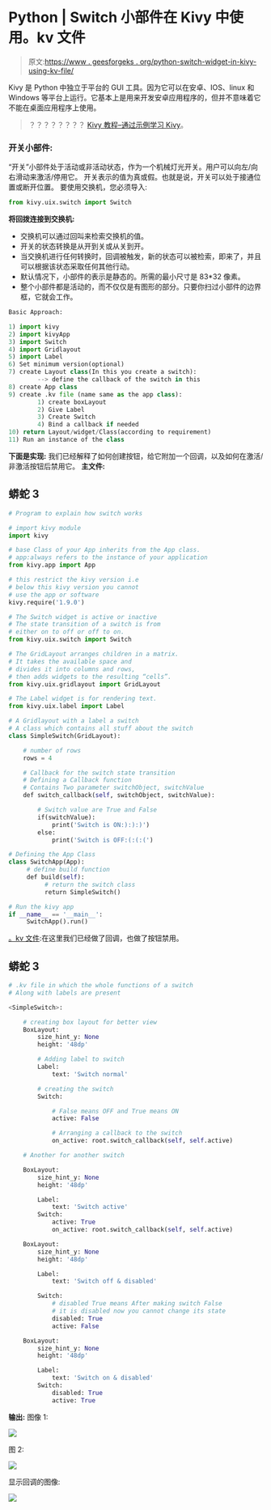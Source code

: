 # Python | Switch 小部件在 Kivy 中使用。kv 文件

> 原文:[https://www . geesforgeks . org/python-switch-widget-in-kivy-using-kv-file/](https://www.geeksforgeeks.org/python-switch-widget-in-kivy-using-kv-file/)

Kivy 是 Python 中独立于平台的 GUI 工具。因为它可以在安卓、IOS、linux 和 Windows 等平台上运行。它基本上是用来开发安卓应用程序的，但并不意味着它不能在桌面应用程序上使用。

> ？？？？？？？？ [Kivy 教程–通过示例学习 Kivy](https://www.geeksforgeeks.org/kivy-tutorial/)。

### 开关小部件:

“开关”小部件处于活动或非活动状态，作为一个机械灯光开关。用户可以向左/向右滑动来激活/停用它。
开关表示的值为真或假。也就是说，开关可以处于接通位置或断开位置。
要使用交换机，您必须导入:

```py
from kivy.uix.switch import Switch
```

**将回拨连接到交换机:**

*   交换机可以通过回叫来检索交换机的值。
*   开关的状态转换是从开到关或从关到开。
*   当交换机进行任何转换时，回调被触发，新的状态可以被检索，即来了，并且可以根据该状态采取任何其他行动。
*   默认情况下，小部件的表示是静态的。所需的最小尺寸是 83*32 像素。
*   整个小部件都是活动的，而不仅仅是有图形的部分。只要你扫过小部件的边界框，它就会工作。

```py
Basic Approach:

1) import kivy
2) import kivyApp
3) import Switch
4) import Gridlayout
5) import Label
6) Set minimum version(optional)
7) create Layout class(In this you create a switch):
        --> define the callback of the switch in this
8) create App class
9) create .kv file (name same as the app class):
        1) create boxLayout
        2) Give Label
        3) Create Switch
        4) Bind a callback if needed
10) return Layout/widget/Class(according to requirement)
11) Run an instance of the class
```

**下面是实现:**
我们已经解释了如何创建按钮，给它附加一个回调，以及如何在激活/非激活按钮后禁用它。
**主文件:**

## 蟒蛇 3

```py
# Program to explain how switch works

# import kivy module  
import kivy

# base Class of your App inherits from the App class.  
# app:always refers to the instance of your application 
from kivy.app import App

# this restrict the kivy version i.e
# below this kivy version you cannot
# use the app or software
kivy.require('1.9.0')

# The Switch widget is active or inactive
# The state transition of a switch is from
# either on to off or off to on.
from kivy.uix.switch import Switch

# The GridLayout arranges children in a matrix.
# It takes the available space and
# divides it into columns and rows,
# then adds widgets to the resulting “cells”.
from kivy.uix.gridlayout import GridLayout

# The Label widget is for rendering text.
from kivy.uix.label import Label

# A Gridlayout with a label a switch
# A class which contains all stuff about the switch
class SimpleSwitch(GridLayout):

    # number of rows
    rows = 4

    # Callback for the switch state transition
    # Defining a Callback function
    # Contains Two parameter switchObject, switchValue
    def switch_callback(self, switchObject, switchValue):

        # Switch value are True and False
        if(switchValue):
            print('Switch is ON:):):)')
        else:
            print('Switch is OFF:(:(:(')

# Defining the App Class
class SwitchApp(App):
     # define build function
     def build(self):
          # return the switch class
          return SimpleSwitch()

# Run the kivy app
if __name__ == '__main__':
     SwitchApp().run()
```

[。kv 文件](https://www.geeksforgeeks.org/python-kivy-kv-file/):在这里我们已经做了回调，也做了按钮禁用。

## 蟒蛇 3

```py
# .kv file in which the whole functions of a switch
# Along with labels are present

<SimpleSwitch>:

    # creating box layout for better view
    BoxLayout:
        size_hint_y: None
        height: '48dp'

        # Adding label to switch
        Label:
            text: 'Switch normal'

        # creating the switch
        Switch:

            # False means OFF and True means ON
            active: False

            # Arranging a callback to the switch
            on_active: root.switch_callback(self, self.active)

    # Another for another switch

    BoxLayout:
        size_hint_y: None
        height: '48dp'

        Label:
            text: 'Switch active'
        Switch:
            active: True
            on_active: root.switch_callback(self, self.active)

    BoxLayout:
        size_hint_y: None
        height: '48dp'

        Label:
            text: 'Switch off & disabled'

        Switch:
            # disabled True means After making switch False
            # it is disabled now you cannot change its state
            disabled: True
            active: False

    BoxLayout:
        size_hint_y: None
        height: '48dp'

        Label:
            text: 'Switch on & disabled'
        Switch:
            disabled: True
            active: True
```

**输出:**
图像 1:

![](img/c9cb3fd0967d4749f148e010f3d8e017.png)

图 2:

![](img/8d716a08c5e4fea5d163f814ce09ca3e.png)

显示回调的图像:

![](img/1515f31e11d09606e783e3230dc9a77b.png)